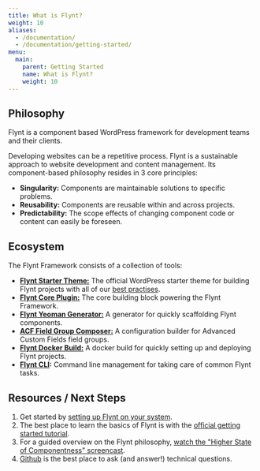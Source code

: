 ```yaml
---
title: What is Flynt?
weight: 10
aliases:
  - /documentation/
  - /documentation/getting-started/
menu:
  main:
    parent: Getting Started
    name: What is Flynt?
    weight: 10
---
```


## Philosophy

Flynt is a component based WordPress framework for development teams and their clients.

Developing websites can be a repetitive process. Flynt is a sustainable approach to website development and content management. Its component-based philosophy resides in 3 core principles:

- **Singularity:** Components are maintainable solutions to specific problems.
- **Reusability:** Components are reusable within and across projects.
- **Predictability:** The scope effects of changing component code or content can easily be foreseen.

## Ecosystem

The Flynt Framework consists of a collection of tools:

- **[Flynt Starter Theme:](https://github.com/flyntwp/flynt-starter-theme)** The official WordPress starter theme for building Flynt projects with all of our [best practises](/tutorials/best-practises/).
- **[Flynt Core Plugin:](https://github.com/flyntwp/flynt-core)** The core building block powering the Flynt Framework.
- **[Flynt Yeoman Generator:](https://www.npmjs.com/package/generator-flynt)** A generator for quickly scaffolding Flynt components.
- **[ACF Field Group Composer:](https://github.com/flyntwp/acf-field-group-composer)** A configuration builder for Advanced Custom Fields field groups.
- **[Flynt Docker Build:](https://github.com/flyntwp/docker-flynt-build)** A docker build for quickly setting up and deploying Flynt projects.
- **[Flynt CLI](/documentation/cli):** Command line management for taking care of common Flynt tasks.

## Resources / Next Steps

1. Get started by [setting up Flynt on your system](/documentation/getting-started/setting-up-flynt).
2. The best place to learn the basics of Flynt is with the [official getting started tutorial](/tutorials/building-your-first-component).
3. For a guided overview on the Flynt philosophy, [watch the "Higher State of Componentness" screencast](https://www.youtube.com/watch?v=xkt18wygOks).
4. [Github](https://github.com/flyntwp/) is the best place to ask (and answer!) technical questions.
